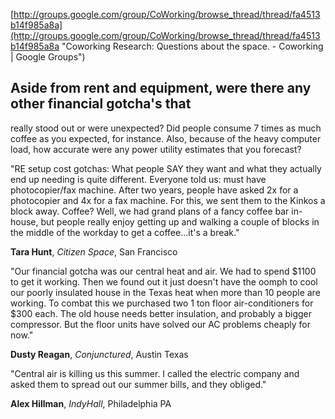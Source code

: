 [http://groups.google.com/group/CoWorking/browse_thread/thread/fa4513b14f985a8a](http://groups.google.com/group/CoWorking/browse_thread/thread/fa4513b14f985a8a "Coworking Research: Questions about the space. - Coworking | Google Groups")

## Aside from rent and equipment, were there any other financial gotcha's that
really stood out or were unexpected? Did people consume 7 times as much coffee as you expected, for instance. Also, because of the heavy computer load, how accurate were any power utility estimates that you forecast?

"RE setup cost gotchas: What people SAY they want and what they actually end up needing is quite different. Everyone told us: must have photocopier/fax machine. After two years, people have asked 2x for a photocopier and 4x for a fax machine. For this, we sent them to the Kinkos a block away. Coffee?
Well, we had grand plans of a fancy coffee bar in-house, but people really enjoy getting up and walking a couple of blocks in the middle of the workday to get a coffee...it's a break."

**Tara Hunt**, *Citizen Space*, San Francisco

"Our financial gotcha was our central heat and air. We had to spend $1100 to get it working. Then we found out it just doesn't have the oomph to cool our poorly insulated house in the Texas heat when more than 10 people are working. To combat this we purchased two 1 ton floor air-conditioners for $300 each. The old house needs better insulation, and probably a bigger compressor. But the floor units have solved our AC problems cheaply for now."

**Dusty Reagan**, *Conjunctured*, Austin Texas 

"Central air is killing us this summer. I called the electric company and asked them to spread out our summer bills, and they obliged."

**Alex Hillman**, *IndyHall*, Philadelphia PA 